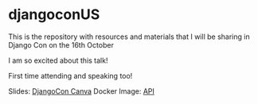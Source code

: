 # djangoconUS
This is the repository with resources and materials that I will be sharing in Django Con on the 16th October

I am so excited about this talk!

First time attending and speaking too! 

Slides: [DjangoCon Canva](https://www.canva.com/design/DAFuY09bGHg/agQX9CwC6eF4QVbu0F53aQ/edit?utm_content=DAFuY09bGHg&utm_campaign=designshare&utm_medium=link2&utm_source=sharebutton)
Docker Image: [API](https://hub.docker.com/repository/docker/veldakiara/djangoconus-web/general)